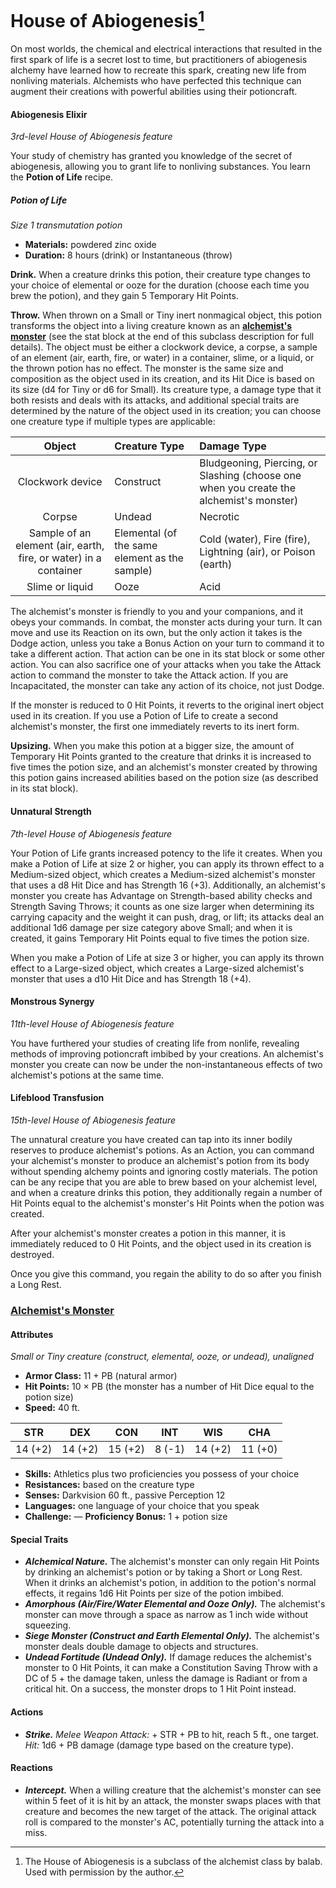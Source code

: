 # House of Abiogenesis[^🧪]

On most worlds, the chemical and electrical interactions that resulted in the first spark of life is a secret lost to time, but practitioners of abiogenesis alchemy have learned how to recreate this spark, creating new life from nonliving materials. Alchemists who have perfected this technique can augment their creations with powerful abilities using their potioncraft.

#### Abiogenesis Elixir

_3rd-level House of Abiogenesis feature_

Your study of chemistry has granted you knowledge of the secret of abiogenesis, allowing you to grant life to nonliving substances. You learn the **Potion of Life** recipe.

##### Potion of Life

_Size 1 transmutation potion_

- **Materials:** powdered zinc oxide
- **Duration:** 8 hours (drink) or Instantaneous (throw)

**Drink.** When a creature drinks this potion, their creature type changes to your choice of elemental or ooze for the duration (choose each time you brew the potion), and they gain 5 Temporary Hit Points.

**Throw.** When thrown on a Small or Tiny inert nonmagical object, this potion transforms the object into a living creature known as an **[alchemist's monster](#alchemists-monster)** (see the stat block at the end of this subclass description for full details). The object must be either a clockwork device, a corpse, a sample of an element (air, earth, fire, or water) in a container, slime, or a liquid, or the thrown potion has no effect. The monster is the same size and composition as the object used in its creation, and its Hit Dice is based on its size (d4 for Tiny or d6 for Small). Its creature type, a damage type that it both resists and deals with its attacks, and additional special traits are determined by the nature of the object used in its creation; you can choose one creature type if multiple types are applicable:

| Object | Creature Type | Damage Type |
|:-:|:-|:-|
| Clockwork device | Construct | Bludgeoning, Piercing, or Slashing (choose one when you create the alchemist's monster) |
| Corpse | Undead | Necrotic |
| Sample of an element (air, earth, fire, or water) in a container | Elemental (of the same element as the sample) | Cold (water), Fire (fire), Lightning (air), or Poison (earth) |
| Slime or liquid | Ooze | Acid |

The alchemist's monster is friendly to you and your companions, and it obeys your commands. In combat, the monster acts during your turn. It can move and use its Reaction on its own, but the only action it takes is the Dodge action, unless you take a Bonus Action on your turn to command it to take a different action. That action can be one in its stat block or some other action. You can also sacrifice one of your attacks when you take the Attack action to command the monster to take the Attack action. If you are Incapacitated, the monster can take any action of its choice, not just Dodge.

If the monster is reduced to 0 Hit Points, it reverts to the original inert object used in its creation. If you use a Potion of Life to create a second alchemist's monster, the first one immediately reverts to its inert form.

**Upsizing.** When you make this potion at a bigger size, the amount of Temporary Hit Points granted to the creature that drinks it is increased to five times the potion size, and an alchemist's monster created by throwing this potion gains increased abilities based on the potion size (as described in its stat block).

#### Unnatural Strength

_7th-level House of Abiogenesis feature_

Your Potion of Life grants increased potency to the life it creates. When you make a Potion of Life at size 2 or higher, you can apply its thrown effect to a Medium-sized object, which creates a Medium-sized alchemist's monster that uses a d8 Hit Dice and has Strength 16 (+3). Additionally, an alchemist's monster you create has Advantage on Strength-based ability checks and Strength Saving Throws; it counts as one size larger when determining its carrying capacity and the weight it can push, drag, or lift; its attacks deal an additional 1d6 damage per size category above Small; and when it is created, it gains Temporary Hit Points equal to five times the potion size.

When you make a Potion of Life at size 3 or higher, you can apply its thrown effect to a Large-sized object, which creates a Large-sized alchemist's monster that uses a d10 Hit Dice and has Strength 18 (+4).

#### Monstrous Synergy

_11th-level House of Abiogenesis feature_

You have furthered your studies of creating life from nonlife, revealing methods of improving potioncraft imbibed by your creations. An alchemist's monster you create can now be under the non-instantaneous effects of two alchemist's potions at the same time.

#### Lifeblood Transfusion

_15th-level House of Abiogenesis feature_

The unnatural creature you have created can tap into its inner bodily reserves to produce alchemist's potions. As an Action, you can command your alchemist's monster to produce an alchemist's potion from its body without spending alchemy points and ignoring costly materials. The potion can be any recipe that you are able to brew based on your alchemist level, and when a creature drinks this potion, they additionally regain a number of Hit Points equal to the alchemist's monster's Hit Points when the potion was created.

After your alchemist's monster creates a potion in this manner, it is immediately reduced to 0 Hit Points, and the object used in its creation is destroyed.

Once you give this command, you regain the ability to do so after you finish a Long Rest.

### [Alchemist's Monster](https://github.com/mpanighetti/dnd5e-monsters/blob/main/special/alchemists-monster.md)

#### Attributes

_Small or Tiny creature (construct, elemental, ooze, or undead), unaligned_

- **Armor Class:** 11 + PB (natural armor)
- **Hit Points:** 10 × PB (the monster has a number of Hit Dice equal to the potion size)
- **Speed:** 40 ft.

| STR  |  DEX  | CON  | INT  |  WIS  | CHA  |
|:----:|:-----:|:----:|:----:|:-----:|:----:|
| 14 (+2) | 14 (+2) | 15 (+2) | 8 (-1) | 14 (+2) | 11 (+0) |

- **Skills:** Athletics plus two proficiencies you possess of your choice
- **Resistances:** based on the creature type
- **Senses:** Darkvision 60 ft., passive Perception 12
- **Languages:** one language of your choice that you speak
- **Challenge:** — **Proficiency Bonus:** 1 + potion size

#### Special Traits

- _**Alchemical Nature.**_ The alchemist's monster can only regain Hit Points by drinking an alchemist's potion or by taking a Short or Long Rest. When it drinks an alchemist's potion, in addition to the potion's normal effects, it regains 1d6 Hit Points per size of the potion imbibed.
- _**Amorphous (Air/Fire/Water Elemental and Ooze Only).**_ The alchemist's monster can move through a space as narrow as 1 inch wide without squeezing.
- _**Siege Monster (Construct and Earth Elemental Only).**_ The alchemist's monster deals double damage to objects and structures.
- _**Undead Fortitude (Undead Only).**_ If damage reduces the alchemist's monster to 0 Hit Points, it can make a Constitution Saving Throw with a DC of 5 + the damage taken, unless the damage is Radiant or from a critical hit. On a success, the monster drops to 1 Hit Point instead.

#### Actions

- _**Strike.** Melee Weapon Attack:_ + STR + PB to hit, reach 5 ft., one target. _Hit:_ 1d6 + PB damage (damage type based on the creature type).

#### Reactions

- _**Intercept.**_ When a willing creature that the alchemist's monster can see within 5 feet of it is hit by an attack, the monster swaps places with that creature and becomes the new target of the attack. The original attack roll is compared to the monster's AC, potentially turning the attack into a miss.

[^🧪]: The House of Abiogenesis is a subclass of the alchemist class by balab. Used with permission by the author.
